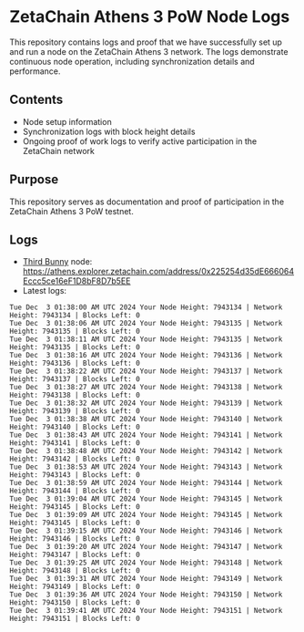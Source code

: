 # ZetaChain Athens 3 PoW Node Logs
This repository contains logs and proof that we have successfully set up and run a node on the ZetaChain Athens 3 network. The logs demonstrate continuous node operation, including synchronization details and performance.

## Contents
- Node setup information
- Synchronization logs with block height details
- Ongoing proof of work logs to verify active participation in the ZetaChain network

## Purpose
This repository serves as documentation and proof of participation in the ZetaChain Athens 3 PoW testnet.

## Logs

- [Third Bunny](https://thirdbunny.xyz/) node: https://athens.explorer.zetachain.com/address/0x225254d35dE666064Eccc5ce16eF1D8bF8D7b5EE
- Latest logs:
```
Tue Dec  3 01:38:00 AM UTC 2024 Your Node Height: 7943134 | Network Height: 7943134 | Blocks Left: 0
Tue Dec  3 01:38:06 AM UTC 2024 Your Node Height: 7943135 | Network Height: 7943135 | Blocks Left: 0
Tue Dec  3 01:38:11 AM UTC 2024 Your Node Height: 7943135 | Network Height: 7943135 | Blocks Left: 0
Tue Dec  3 01:38:16 AM UTC 2024 Your Node Height: 7943136 | Network Height: 7943136 | Blocks Left: 0
Tue Dec  3 01:38:22 AM UTC 2024 Your Node Height: 7943137 | Network Height: 7943137 | Blocks Left: 0
Tue Dec  3 01:38:27 AM UTC 2024 Your Node Height: 7943138 | Network Height: 7943138 | Blocks Left: 0
Tue Dec  3 01:38:32 AM UTC 2024 Your Node Height: 7943139 | Network Height: 7943139 | Blocks Left: 0
Tue Dec  3 01:38:38 AM UTC 2024 Your Node Height: 7943140 | Network Height: 7943140 | Blocks Left: 0
Tue Dec  3 01:38:43 AM UTC 2024 Your Node Height: 7943141 | Network Height: 7943141 | Blocks Left: 0
Tue Dec  3 01:38:48 AM UTC 2024 Your Node Height: 7943142 | Network Height: 7943142 | Blocks Left: 0
Tue Dec  3 01:38:53 AM UTC 2024 Your Node Height: 7943143 | Network Height: 7943143 | Blocks Left: 0
Tue Dec  3 01:38:59 AM UTC 2024 Your Node Height: 7943144 | Network Height: 7943144 | Blocks Left: 0
Tue Dec  3 01:39:04 AM UTC 2024 Your Node Height: 7943145 | Network Height: 7943145 | Blocks Left: 0
Tue Dec  3 01:39:09 AM UTC 2024 Your Node Height: 7943145 | Network Height: 7943145 | Blocks Left: 0
Tue Dec  3 01:39:15 AM UTC 2024 Your Node Height: 7943146 | Network Height: 7943146 | Blocks Left: 0
Tue Dec  3 01:39:20 AM UTC 2024 Your Node Height: 7943147 | Network Height: 7943147 | Blocks Left: 0
Tue Dec  3 01:39:25 AM UTC 2024 Your Node Height: 7943148 | Network Height: 7943148 | Blocks Left: 0
Tue Dec  3 01:39:31 AM UTC 2024 Your Node Height: 7943149 | Network Height: 7943149 | Blocks Left: 0
Tue Dec  3 01:39:36 AM UTC 2024 Your Node Height: 7943150 | Network Height: 7943150 | Blocks Left: 0
Tue Dec  3 01:39:41 AM UTC 2024 Your Node Height: 7943151 | Network Height: 7943151 | Blocks Left: 0
```
